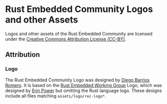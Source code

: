 # Rust Embedded Community Logos and other Assets

Logos and other assets of the Rust Embedded Community are licensed under the [Creative Commons Attribution License (CC-BY)](https://creativecommons.org/licenses/by/4.0/).

## Attribution

### Logo

The Rust Embedded Community Logo was designed by [Diego Barrios Romero]. It is based on the [Rust Embedded Working Group][rewg] Logo, which was designed by [Erin Power] but omitting the Rust language logo. These designs include all files matching `assets/logo/rec-logo*`.

[rewg]: https://github.com/rust-embedded
[Erin Power]: https://github.com/XAMPPRocky
[Diego Barrios Romero]: https://github.com/eldruin